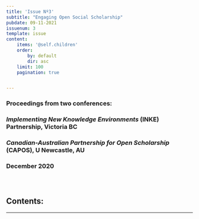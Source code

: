 ```yaml
---
title: 'Issue Nº3'
subtitle: "Engaging Open Social Scholarship"
pubdate: 09-11-2021
issuenum: 3
template: issue
content:
    items: '@self.children'
    order:
        by: default
        dir: asc
    limit: 100
    pagination: true


---
```

###

### Proceedings from two conferences:

### *Implementing New Knowledge Environments* (INKE) Partnership, Victoria BC

### *Canadian-Australian Partnership for Open Scholarship* (CAPOS), U Newcastle, AU

### December 2020

### &nbsp;

<h2>Contents:</h2>

---
